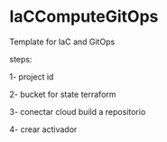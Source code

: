 # IaCComputeGitOps
Template for IaC and GitOps 


steps:

1- project id

2- bucket for state terraform

3- conectar cloud build a repositorio

4- crear activador



